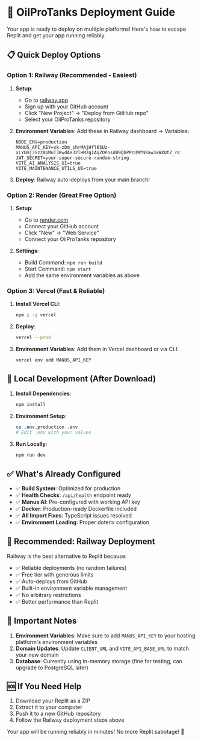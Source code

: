 # 🚀 OilProTanks Deployment Guide

Your app is ready to deploy on multiple platforms! Here's how to escape Replit and get your app running reliably.

## 📋 Quick Deploy Options

### Option 1: Railway (Recommended - Easiest)

1. **Setup**:
   - Go to [railway.app](https://railway.app)
   - Sign up with your GitHub account
   - Click "New Project" → "Deploy from GitHub repo"
   - Select your OilProTanks repository

2. **Environment Variables**:
   Add these in Railway dashboard → Variables:
   ```
   NODE_ENV=production
   MANUS_API_KEY=sk-zDm_shrMAjHfl6SUz-xLYUmj3Szz8pMuT3RwdAe32lHM2gIAqZOPosd09QbPPcU9fN9aw3xWXUtZ_rc
   JWT_SECRET=your-super-secure-random-string
   VITE_AI_ANALYSIS_UI=true
   VITE_MAINTENANCE_UTILS_UI=true
   ```

3. **Deploy**: Railway auto-deploys from your main branch!

### Option 2: Render (Great Free Option)

1. **Setup**:
   - Go to [render.com](https://render.com)
   - Connect your GitHub account
   - Click "New" → "Web Service"
   - Connect your OilProTanks repository

2. **Settings**:
   - Build Command: `npm run build`
   - Start Command: `npm start`
   - Add the same environment variables as above

### Option 3: Vercel (Fast & Reliable)

1. **Install Vercel CLI**:
   ```bash
   npm i -g vercel
   ```

2. **Deploy**:
   ```bash
   vercel --prod
   ```

3. **Environment Variables**:
   Add them in Vercel dashboard or via CLI:
   ```bash
   vercel env add MANUS_API_KEY
   ```

## 🔧 Local Development (After Download)

1. **Install Dependencies**:
   ```bash
   npm install
   ```

2. **Environment Setup**:
   ```bash
   cp .env.production .env
   # Edit .env with your values
   ```

3. **Run Locally**:
   ```bash
   npm run dev
   ```

## ✅ What's Already Configured

- ✅ **Build System**: Optimized for production
- ✅ **Health Checks**: `/api/health` endpoint ready
- ✅ **Manus AI**: Pre-configured with working API key
- ✅ **Docker**: Production-ready Dockerfile included
- ✅ **All Import Fixes**: TypeScript issues resolved
- ✅ **Environment Loading**: Proper dotenv configuration

## 🎯 Recommended: Railway Deployment

Railway is the best alternative to Replit because:
- ✅ Reliable deployments (no random failures)
- ✅ Free tier with generous limits
- ✅ Auto-deploys from GitHub
- ✅ Built-in environment variable management
- ✅ No arbitrary restrictions
- ✅ Better performance than Replit

## 🚨 Important Notes

1. **Environment Variables**: Make sure to add `MANUS_API_KEY` to your hosting platform's environment variables
2. **Domain Updates**: Update `CLIENT_URL` and `VITE_API_BASE_URL` to match your new domain
3. **Database**: Currently using in-memory storage (fine for testing, can upgrade to PostgreSQL later)

## 🆘 If You Need Help

1. Download your Replit as a ZIP
2. Extract it to your computer
3. Push it to a new GitHub repository
4. Follow the Railway deployment steps above

Your app will be running reliably in minutes! No more Replit sabotage! 🎉